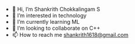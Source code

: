 - 👋 Hi, I’m Shankrith Chokkalingam S
- 👀 I’m interested in technology
- 🌱 I’m currently learning ML
- 💞️ I’m looking to collaborate on C++
- 📫 How to reach me shankrith1618@gmail.com

<!---
Shanki5/Shanki5 is a ✨ special ✨ repository because its `README.md` (this file) appears on your GitHub profile.
You can click the Preview link to take a look at your changes.
--->
